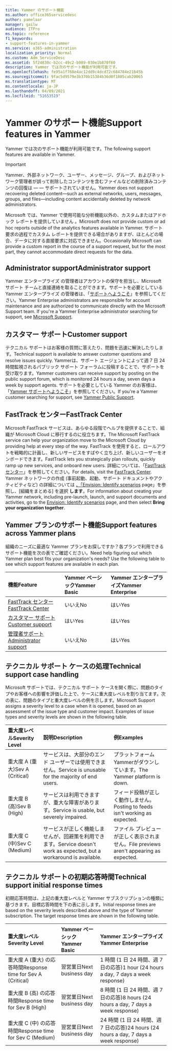 ```yaml
---
title: Yammer のサポート機能
ms.author: office365servicedesc
author: pamelaar
manager: gailw
audience: ITPro
ms.topic: reference
f1_keywords:
- support-features-in-yammer
ms.service: o365-administration
localization_priority: Normal
ms.custom: Adm_ServiceDesc
ms.assetid: 5f24830c-b2cc-49c2-b989-030e1b870f60
description: Yammer では次のサポート機能が利用可能です。
ms.openlocfilehash: fe95a1f768e4ac12dd9c4dcd72c684784e21b45b
ms.sourcegitcommit: 9fac5d9579e3b370b15384b36d0f1805cab20065
ms.translationtype: MT
ms.contentlocale: ja-JP
ms.lasthandoff: 04/09/2021
ms.locfileid: "51653519"
---
```

# <a name="support-features-in-yammer"></a><span data-ttu-id="205ce-103">Yammer のサポート機能</span><span class="sxs-lookup"><span data-stu-id="205ce-103">Support features in Yammer</span></span>

<span data-ttu-id="205ce-104">Yammer では次のサポート機能が利用可能です。</span><span class="sxs-lookup"><span data-stu-id="205ce-104">The following support features are available in Yammer.</span></span>
  
> [!IMPORTANT]
> <span data-ttu-id="205ce-105">Yammer、外部ネットワーク、ユーザー、メッセージ、グループ、およびネットワーク管理者が誤って削除したコンテンツを含むファイルなどの削除済みコンテンツの回復は &mdash; &mdash; サポートされていません。</span><span class="sxs-lookup"><span data-stu-id="205ce-105">Yammer does not support recovering deleted content&mdash;such as external networks, users, messages, groups, and files&mdash;including content accidentally deleted by network administrators.</span></span>
>
> <span data-ttu-id="205ce-106">Microsoft では、Yammer で使用可能な分析機能以外の、カスタムまたはアドホック レポートを提供していません 。</span><span class="sxs-lookup"><span data-stu-id="205ce-106">Microsoft does not provide custom or ad hoc reports outside of the analytics features available in Yammer.</span></span> <span data-ttu-id="205ce-107">サポート要求の過程でカスタム レポートを提供できる場合がありますが、ほとんどの場合、データに対する直接要求に対応できません。</span><span class="sxs-lookup"><span data-stu-id="205ce-107">Occasionally Microsoft can provide a custom report in the course of a support request, but for the most part, they cannot accommodate direct requests for the data.</span></span>

## <a name="administrator-support"></a><span data-ttu-id="205ce-108">Administrator support</span><span class="sxs-lookup"><span data-stu-id="205ce-108">Administrator support</span></span>

<span data-ttu-id="205ce-p102">Yammer エンタープライズ の管理者はアカウントの保守を担当し、Microsoft サポート チームと直接連絡を取ることができます。サポートを必要としている Yammer エンタープライズ の管理者は、「[サポートへようこそ](https://go.microsoft.com/fwlink/p/?LinkId=330922)」を参照してください。</span><span class="sxs-lookup"><span data-stu-id="205ce-p102">Yammer Enterprise administrators are responsible for account maintenance and are authorized to communicate directly with the Microsoft Support team. If you're a Yammer Enterprise administrator searching for support, see [Microsoft Support](https://go.microsoft.com/fwlink/p/?LinkId=330922).</span></span>

## <a name="customer-support"></a><span data-ttu-id="205ce-111">カスタマー サポート</span><span class="sxs-lookup"><span data-stu-id="205ce-111">Customer support</span></span>

<span data-ttu-id="205ce-112">テクニカル サポートはお客様の質問に答えたり、問題を迅速に解決したりします。</span><span class="sxs-lookup"><span data-stu-id="205ce-112">Technical support is available to answer customer questions and resolve issues quickly.</span></span> <span data-ttu-id="205ce-113">Yammerは、サポート エージェントによって週 7 日 24 時間監視されるパブリック サポート フォーラムに投稿することで、サポートを受け取ります。</span><span class="sxs-lookup"><span data-stu-id="205ce-113">Yammer customers can receive support by posting on the public support forum, which is monitored 24 hours a day, seven days a week by support agents.</span></span> <span data-ttu-id="205ce-114">サポートを必要としている Yammer のお客様は、「[Yammer サポートへようこそ](https://go.microsoft.com/fwlink/p/?LinkId=330921)」を参照してください。</span><span class="sxs-lookup"><span data-stu-id="205ce-114">If you're a Yammer customer searching for support, see [Yammer Public Support](https://go.microsoft.com/fwlink/p/?LinkId=330921).</span></span>
   
## <a name="fasttrack-center"></a><span data-ttu-id="205ce-115">FastTrack センター</span><span class="sxs-lookup"><span data-stu-id="205ce-115">FastTrack Center</span></span>

<span data-ttu-id="205ce-116">Microsoft FastTrack サービスは、あらゆる段階でヘルプを提供することで、組織が Microsoft Cloud に移行するのに役立ちます。</span><span class="sxs-lookup"><span data-stu-id="205ce-116">The Microsoft FastTrack service can help your organization move to the Microsoft Cloud by providing help at every step of the way.</span></span> <span data-ttu-id="205ce-117">FastTrack を使用すると、ロールアウトを戦略的に計画し、新しいサービスをすばやく立ち上げ、新しいユーザーをオンボードできます。</span><span class="sxs-lookup"><span data-stu-id="205ce-117">FastTrack lets you strategically plan rollouts, quickly ramp up new services, and onboard new users.</span></span> <span data-ttu-id="205ce-118">詳細については、「[FastTrack センター](https://go.microsoft.com/fwlink/?LinkID=518597&amp;clcid=0x409)」を参照してください。</span><span class="sxs-lookup"><span data-stu-id="205ce-118">For details, visit the [FastTrack Center](https://go.microsoft.com/fwlink/?LinkID=518597&amp;clcid=0x409).</span></span> <span data-ttu-id="205ce-119">Yammer ネットワークの作成 (事前起動、起動、サポート ドキュメントやアクティビティなど) の詳細については [、「Envision: Identify scenarios](https://fasttrack.microsoft.com/office/envision/identify-scenarios) page」を参照し、[組織をまとめる] を選択 **します**。</span><span class="sxs-lookup"><span data-stu-id="205ce-119">For information about creating your Yammer network, including pre-launch, launch, and support documents and activities, go to the [Envision: Identify scenarios](https://fasttrack.microsoft.com/office/envision/identify-scenarios) page, and then select **Bring your organization together**.</span></span>

## <a name="support-features-across-yammer-plans"></a><span data-ttu-id="205ce-120">Yammer プランのサポート機能</span><span class="sxs-lookup"><span data-stu-id="205ce-120">Support features across Yammer plans</span></span>

<span data-ttu-id="205ce-p105">組織のニーズに最適な Yammer プランをお探しですか？各プランで利用できるサポート機能を次の表でご確認ください。</span><span class="sxs-lookup"><span data-stu-id="205ce-p105">Need help figuring out which Yammer plan best fits your organization's needs? Use the following table to see which support features are available in each plan.</span></span>
  
|<span data-ttu-id="205ce-123">**機能**</span><span class="sxs-lookup"><span data-stu-id="205ce-123">**Feature**</span></span>|<span data-ttu-id="205ce-124">**Yammer ベーシック**</span><span class="sxs-lookup"><span data-stu-id="205ce-124">**Yammer Basic**</span></span>|<span data-ttu-id="205ce-125">**Yammer エンタープライズ**</span><span class="sxs-lookup"><span data-stu-id="205ce-125">**Yammer Enterprise**</span></span>|
|:-----|:-----|:-----|
|[<span data-ttu-id="205ce-126">FastTrack センター</span><span class="sxs-lookup"><span data-stu-id="205ce-126">FastTrack Center</span></span>](https://go.microsoft.com/fwlink/?LinkID=518597&amp;clcid=0x409) <br/> |<span data-ttu-id="205ce-127">いいえ</span><span class="sxs-lookup"><span data-stu-id="205ce-127">No</span></span>  <br/> |<span data-ttu-id="205ce-128">はい</span><span class="sxs-lookup"><span data-stu-id="205ce-128">Yes</span></span>  <br/> |
|[<span data-ttu-id="205ce-129">カスタマー サポート</span><span class="sxs-lookup"><span data-stu-id="205ce-129">Customer support</span></span>](support-features-in-yammer.md#customer-support) <br/> |<span data-ttu-id="205ce-130">はい</span><span class="sxs-lookup"><span data-stu-id="205ce-130">Yes</span></span>  <br/> |<span data-ttu-id="205ce-131">はい</span><span class="sxs-lookup"><span data-stu-id="205ce-131">Yes</span></span>  <br/> |
|[<span data-ttu-id="205ce-132">管理者サポート</span><span class="sxs-lookup"><span data-stu-id="205ce-132">Administrator support</span></span>](support-features-in-yammer.md#administrator-support) <br/> |<span data-ttu-id="205ce-133">いいえ</span><span class="sxs-lookup"><span data-stu-id="205ce-133">No</span></span>  <br/> |<span data-ttu-id="205ce-134">はい</span><span class="sxs-lookup"><span data-stu-id="205ce-134">Yes</span></span>  <br/> |
 
## <a name="technical-support-case-handling"></a><span data-ttu-id="205ce-135">テクニカル サポート ケースの処理</span><span class="sxs-lookup"><span data-stu-id="205ce-135">Technical support case handling</span></span>

<span data-ttu-id="205ce-p106">Microsoft サポートでは、テクニカル サポート ケースを開く際に、問題のタイプやお客様への影響を評価した上で、ケースに重大度レベルを割り当てます。次の表に、問題のタイプと重大度レベルの例を示します。</span><span class="sxs-lookup"><span data-stu-id="205ce-p106">Microsoft Support assigns a severity level to a case when it is opened, based on an assessment of the issue type and customer impact. Examples of issue types and severity levels are shown in the following table.</span></span> 
  
|<span data-ttu-id="205ce-138">**重大度レベル**</span><span class="sxs-lookup"><span data-stu-id="205ce-138">**Severity Level**</span></span>|<span data-ttu-id="205ce-139">**説明**</span><span class="sxs-lookup"><span data-stu-id="205ce-139">**Description**</span></span>|<span data-ttu-id="205ce-140">**例**</span><span class="sxs-lookup"><span data-stu-id="205ce-140">**Examples**</span></span>|
|:-----|:-----|:-----|
|<span data-ttu-id="205ce-141">重大度 A (重大)</span><span class="sxs-lookup"><span data-stu-id="205ce-141">Sev A (Critical)</span></span>  <br/> |<span data-ttu-id="205ce-142">サービスは、大部分のエンド ユーザーでは使用できません。</span><span class="sxs-lookup"><span data-stu-id="205ce-142">Service is unusable for the majority of end users.</span></span>  <br/> |<span data-ttu-id="205ce-143">プラットフォームYammerがダウンしています。</span><span class="sxs-lookup"><span data-stu-id="205ce-143">The Yammer platform is down.</span></span>  <br/> |
|<span data-ttu-id="205ce-144">重大度 B (高)</span><span class="sxs-lookup"><span data-stu-id="205ce-144">Sev B (High)</span></span>  <br/> |<span data-ttu-id="205ce-145">サービスは利用できますが、重大な障害があります。</span><span class="sxs-lookup"><span data-stu-id="205ce-145">Service is usable, but severely impaired.</span></span>  <br/> |<span data-ttu-id="205ce-146">フィード投稿が正しく動作しません。</span><span class="sxs-lookup"><span data-stu-id="205ce-146">Posting to feeds isn't working as expected.</span></span>  <br/> |
|<span data-ttu-id="205ce-147">重大度 C (中)</span><span class="sxs-lookup"><span data-stu-id="205ce-147">Sev C (Medium)</span></span>  <br/> |<span data-ttu-id="205ce-148">サービスが正しく機能しませんが、回避策を利用できます。</span><span class="sxs-lookup"><span data-stu-id="205ce-148">Service doesn't work as expected, but a workaround is available.</span></span>  <br/> |<span data-ttu-id="205ce-149">ファイル プレビューが正しく表示されません。</span><span class="sxs-lookup"><span data-stu-id="205ce-149">File previews aren't appearing as expected.</span></span>  <br/> |

## <a name="technical-support-initial-response-times"></a><span data-ttu-id="205ce-150">テクニカル サポートの初期応答時間</span><span class="sxs-lookup"><span data-stu-id="205ce-150">Technical support initial response times</span></span>

<span data-ttu-id="205ce-p107">初期応答時間は、上記の重大度レベルと Yammer サブスクリプションの種類に基づきます。目標応答時間を下の表に示します。</span><span class="sxs-lookup"><span data-stu-id="205ce-p107">Initial response times are based on the severity levels described above and the type of Yammer subscription. The target response times are shown in the following table.</span></span>
  
|<span data-ttu-id="205ce-153">**重大度レベル**</span><span class="sxs-lookup"><span data-stu-id="205ce-153">**Severity Level**</span></span>|<span data-ttu-id="205ce-154">**Yammer ベーシック**</span><span class="sxs-lookup"><span data-stu-id="205ce-154">**Yammer Basic**</span></span>|<span data-ttu-id="205ce-155">**Yammer エンタープライズ**</span><span class="sxs-lookup"><span data-stu-id="205ce-155">**Yammer Enterprise**</span></span>|
|:-----|:-----|:-----|
|<span data-ttu-id="205ce-156">重大度 A (重大) の応答時間</span><span class="sxs-lookup"><span data-stu-id="205ce-156">Response time for Sev A (Critical)</span></span>  <br/> |<span data-ttu-id="205ce-157">翌営業日</span><span class="sxs-lookup"><span data-stu-id="205ce-157">Next business day</span></span>  <br/> |<span data-ttu-id="205ce-158">1 時間 (1 日 24 時間、週 7 日の応答)</span><span class="sxs-lookup"><span data-stu-id="205ce-158">1 hour (24 hours a day, 7 days a week response)</span></span>  <br/> |
|<span data-ttu-id="205ce-159">重大度 B (高) の応答時間</span><span class="sxs-lookup"><span data-stu-id="205ce-159">Response time for Sev B (High)</span></span>  <br/> |<span data-ttu-id="205ce-160">翌営業日</span><span class="sxs-lookup"><span data-stu-id="205ce-160">Next business day</span></span>  <br/> |<span data-ttu-id="205ce-161">8 時間 (1 日 24 時間、週 7 日の応答)</span><span class="sxs-lookup"><span data-stu-id="205ce-161">8 hours (24 hours a day, 7 days a week response)</span></span>  <br/> |
|<span data-ttu-id="205ce-162">重大度 C (中) の応答時間</span><span class="sxs-lookup"><span data-stu-id="205ce-162">Response time for Sev C (Medium)</span></span>  <br/> |<span data-ttu-id="205ce-163">翌営業日</span><span class="sxs-lookup"><span data-stu-id="205ce-163">Next business day</span></span>  <br/> |<span data-ttu-id="205ce-164">24 時間 (1 日 24 時間、週 7 日の応答)</span><span class="sxs-lookup"><span data-stu-id="205ce-164">24 hours (24 hours a day, 7 days a week response)</span></span>  <br/> |
